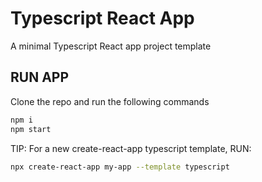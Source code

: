 # Typescript React App

A minimal Typescript React app project template

## RUN APP

Clone the repo and run the following commands

```bash
npm i
npm start
```

TIP: For a new create-react-app typescript template, RUN:

```bash
npx create-react-app my-app --template typescript
```
